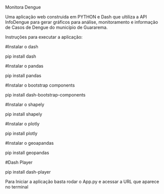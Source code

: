 Monitora Dengue

Uma aplicação web construida em PYTHON e Dash que ultiliza a API InfoDengue para gerar gráficos para análise, monitoramento e informação de Casos de Dengue do município de Guararema.

Instruções para executar a aplicação:

#Instalar o dash 

pip install dash

#Instalar o pandas 

pip install pandas

#Instalar o bootstrap components

pip install dash-bootstrap-components

#Instalar o shapely

pip install shapely

#Instalar o plotly

pip install plotly

#Instalar o geoapandas

pip install geopandas

#Dash Player

pip install dash-player


Para Iniciar a aplicação basta rodar o App.py e acessar a URL que aparece no terminal
